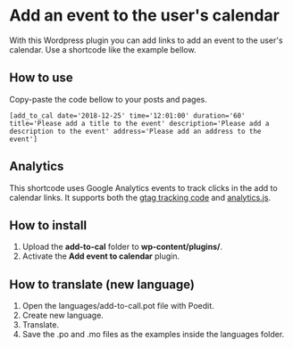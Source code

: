 # Add an event to the user's calendar

With this Wordpress plugin you can add links to add an event to the user's calendar. Use a shortcode like the example bellow.

## How to use

Copy-paste the code bellow to your posts and pages.

```
[add_to_cal date='2018-12-25' time='12:01:00' duration='60' title='Please add a title to the event' description='Please add a description to the event' address='Please add an address to the event']
```

## Analytics

This shortcode uses Google Analytics events to track clicks in the add to calendar links. It supports both the [gtag tracking code](https://developers.google.com/analytics/devguides/collection/gtagjs/events) and [analytics.js](https://developers.google.com/analytics/devguides/collection/analyticsjs/events).

## How to install

1. Upload the **add-to-cal** folder to **wp-content/plugins/**.
2. Activate the **Add event to calendar** plugin.

## How to translate (new language)

1. Open the languages/add-to-call.pot file with Poedit.
2. Create new language.
3. Translate.
4. Save the .po and .mo files as the examples inside the languages folder.
